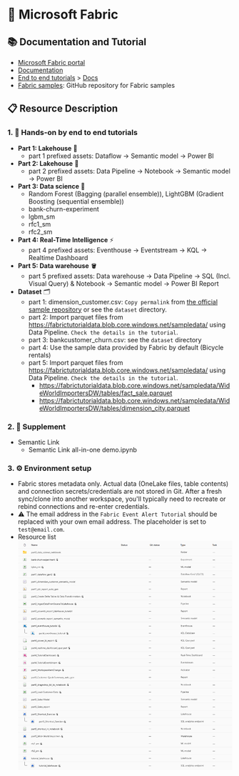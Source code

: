 # 🚀 Microsoft Fabric

## 📚 Documentation and Tutorial

- [Microsoft Fabric portal](https://app.fabric.microsoft.com/)
- [Documentation](https://learn.microsoft.com/en-us/fabric/)
- [End to end tutorials](https://learn.microsoft.com/en-us/fabric/fundamentals/end-to-end-tutorials) > [Docs](https://github.com/MicrosoftDocs/fabric-docs/blob/main/docs/fundamentals/end-to-end-tutorials.md)  
- [Fabric samples](https://github.com/microsoft/fabric-samples): GitHub repository for Fabric samples

## 📋 Resource Description

### 1. 🎯 Hands-on by end to end tutorials 

- **Part 1: Lakehouse** 🌊
    - part 1 prefixed assets: Dataflow -> Semantic model -> Power BI
- **Part 2: Lakehouse** 🌊
    - part 2 prefixed assets: Data Pipeline -> Notebook -> Semantic model -> Power BI
- **Part 3: Data science** 💙
    - Random Forest (Bagging (parallel ensemble)), LightGBM (Gradient Boosting (sequential ensemble))
    - bank-churn-experiment
    - lgbm_sm
    - rfc1_sm
    - rfc2_sm
- **Part 4: Real-Time Intelligence** ⚡
    - part 4 prefixed assets: Eventhouse -> Eventstream -> KQL -> Realtime Dashboard
- **Part 5: Data warehouse** 🪣
    - part 5 prefixed assets: Data warehouse -> Data Pipeline -> SQL (Incl. Visual Query) & Notebook -> Semantic model -> Power BI Report
- **Dataset** 🗂️
    - part 1: dimension_customer.csv: `Copy permalink` from [the official sample repository](https://github.com/microsoft/fabric-samples/blob/main/docs-samples/data-engineering/dimension_customer.csv) or see the `dataset` directory. 
    - part 2: Import parquet files from https://fabrictutorialdata.blob.core.windows.net/sampledata/ using Data Pipeline. `Check the details in the tutorial`.
    - part 3: bankcustomer_churn.csv: see the `dataset` directory
    - part 4: Use the sample data provided by Fabric by default (Bicycle rentals)
    - part 5: Import parquet files from https://fabrictutorialdata.blob.core.windows.net/sampledata/ using Data Pipeline. `Check the details in the tutorial`.
        - https://fabrictutorialdata.blob.core.windows.net/sampledata/WideWorldImportersDW/tables/fact_sale.parquet
        - https://fabrictutorialdata.blob.core.windows.net/sampledata/WideWorldImportersDW/tables/dimension_city.parquet

### 2. 📝 Supplement

- Semantic Link
    - Semantic Link all-in-one demo.ipynb

### 3. ⚙️ Environment setup

- Fabric stores metadata only. Actual data (OneLake files, table contents) and connection secrets/credentials are not stored in Git. After a fresh sync/clone into another workspace, you'll typically need to recreate or rebind connections and re-enter credentials.
- ⚠️ The email address in the `Fabric Event Alert Tutorial` should be replaced with your own email address. The placeholder is set to `test@email.com`.
- Resource list
    ![image](./dataset/static/resource_list.png)